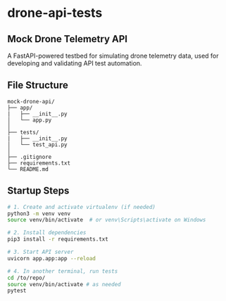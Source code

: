 # drone-api-tests

## Mock Drone Telemetry API

A FastAPI-powered testbed for simulating drone telemetry data, used for developing and validating API test automation.

## File Structure

```
mock-drone-api/
├── app/
|   ├── __init__.py
│   └── app.py
│
├── tests/
|   ├── __init__.py
│   └── test_api.py
│
├── .gitignore
├── requirements.txt
└── README.md
```

## Startup Steps

```bash
# 1. Create and activate virtualenv (if needed)
python3 -m venv venv
source venv/bin/activate  # or venv\Scripts\activate on Windows

# 2. Install dependencies
pip3 install -r requirements.txt

# 3. Start API server
uvicorn app.app:app --reload

# 4. In another terminal, run tests
cd /to/repo/
source venv/bin/activate # as needed
pytest

```
